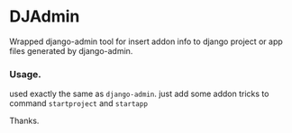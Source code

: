 DJAdmin
=======

Wrapped django-admin tool for insert
addon info to django project or app
files generated by django-admin.

### Usage.
used exactly the same as `django-admin`.
just add some addon tricks to command `startproject` and `startapp`

Thanks.